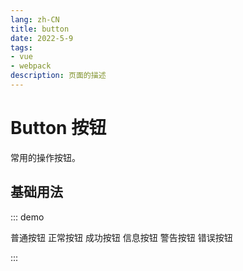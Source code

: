 ```yaml
---
lang: zh-CN
title: button
date: 2022-5-9  
tags:
- vue
- webpack
description: 页面的描述
---
```



# Button 按钮

常用的操作按钮。

## 基础用法

::: demo
<div class="flex">
  <gf-button>普通按钮</gf-button>
  <gf-button color="primary"> 正常按钮</gf-button>
  <gf-button id="success-btn" color="success">成功按钮</gf-button>
  <gf-button color="info">信息按钮</gf-button>
  <gf-button color="warning">警告按钮</gf-button>
  <gf-button color="danger">错误按钮</gf-button>
</div>

<script>
export default {
  methods: {
    onClick: () => { window.alert(1) },
  },
}
</script>
:::


